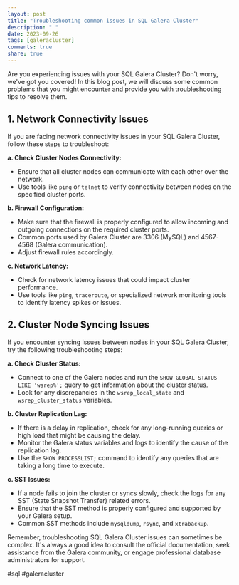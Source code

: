```yaml
---
layout: post
title: "Troubleshooting common issues in SQL Galera Cluster"
description: " "
date: 2023-09-26
tags: [galeracluster]
comments: true
share: true
---
```


Are you experiencing issues with your SQL Galera Cluster? Don't worry, we've got you covered! In this blog post, we will discuss some common problems that you might encounter and provide you with troubleshooting tips to resolve them.

## 1. Network Connectivity Issues

If you are facing network connectivity issues in your SQL Galera Cluster, follow these steps to troubleshoot:

**a. Check Cluster Nodes Connectivity:**
   - Ensure that all cluster nodes can communicate with each other over the network.
   - Use tools like `ping` or `telnet` to verify connectivity between nodes on the specified cluster ports.

**b. Firewall Configuration:**
   - Make sure that the firewall is properly configured to allow incoming and outgoing connections on the required cluster ports.
   - Common ports used by Galera Cluster are 3306 (MySQL) and 4567-4568 (Galera communication).
   - Adjust firewall rules accordingly.

**c. Network Latency:**
   - Check for network latency issues that could impact cluster performance.
   - Use tools like `ping`, `traceroute`, or specialized network monitoring tools to identify latency spikes or issues.

## 2. Cluster Node Syncing Issues

If you encounter syncing issues between nodes in your SQL Galera Cluster, try the following troubleshooting steps:

**a. Check Cluster Status:**
   - Connect to one of the Galera nodes and run the `SHOW GLOBAL STATUS LIKE 'wsrep%';` query to get information about the cluster status.
   - Look for any discrepancies in the `wsrep_local_state` and `wsrep_cluster_status` variables.

**b. Cluster Replication Lag:**
   - If there is a delay in replication, check for any long-running queries or high load that might be causing the delay.
   - Monitor the Galera status variables and logs to identify the cause of the replication lag.
   - Use the `SHOW PROCESSLIST;` command to identify any queries that are taking a long time to execute.

**c. SST Issues:**
   - If a node fails to join the cluster or syncs slowly, check the logs for any SST (State Snapshot Transfer) related errors.
   - Ensure that the SST method is properly configured and supported by your Galera setup.
   - Common SST methods include `mysqldump`, `rsync`, and `xtrabackup`.

Remember, troubleshooting SQL Galera Cluster issues can sometimes be complex. It's always a good idea to consult the official documentation, seek assistance from the Galera community, or engage professional database administrators for support.

#sql #galeracluster